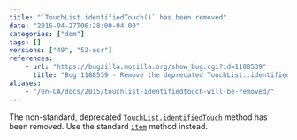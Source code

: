 ```yaml
---
title: "`TouchList.identifiedTouch()` has been removed"
date: "2016-04-27T06:28:00-04:00"
categories: ["dom"]
tags: []
versions: ["49", "52-esr"]
references:
    - url: "https://bugzilla.mozilla.org/show_bug.cgi?id=1188539"
      title: "Bug 1188539 - Remove the deprecated TouchList::identifiedTouch method"
aliases:
    - "/en-CA/docs/2015/touchlist-identifiedtouch-will-be-removed/"
---
```

The non-standard, deprecated [`TouchList.identifiedTouch`](https://developer.mozilla.org/docs/Web/API/TouchList/identifiedTouch) method has been removed. Use the standard [`item`](https://developer.mozilla.org/docs/Web/API/TouchList/item) method instead.
